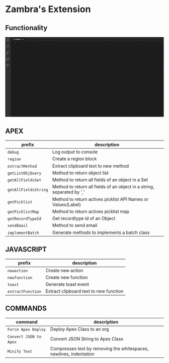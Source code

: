 # Zambra's Extension

## Functionality

![snippets](./img/use.gif)


## APEX

| prefix               | description                                                            |
|----------------------|------------------------------------------------------------------------|
| `debug`              | Log output to console                                                  |
| `region`             | Create a region block                                                  |
| `extractMethod`      | Extract clipboard text to new method                                   |
| `getListObjQuery`    | Method to return object list                                           |
| `getAllFieldsSet`    | Method to return all fields of an object in a Set<String>              |
| `getAllFieldsString` | Method to return all fields of an object in a string, separated by ',' |
| `getPicklist`        | Method to return actives picklist API Names or Values(Label)           |
| `getPicklistMap`     | Method to return actives picklist map                                  |
| `getRecordTypeId`    | Get recordtype id of an Object                                         |
| `sendEmail`          | Method to send email                                                   |
| `implementBatch`     | Generate methods to implements a batch class                           |


## JAVASCRIPT

| prefix               | description                                                            |
|----------------------|------------------------------------------------------------------------|
| `newaction`          | Create new action                                                      |
| `newfunction`        | Create new function                                                    |
| `toast`              | Generate toast event                                                   |
| `extractFunction`    | Extract clipboard text to new function                                 |


## COMMANDS

| command                               | description                                                        |
|---------------------------------------|--------------------------------------------------------------------|
| `Force Apex Deploy`                   | Deploy Apex Class to an org                                        |
| `Convert JSON to Apex`                | Convert JSON String to Apex Class                                  |
| `Minify Text`                         | Compresses text by removing the whitespaces, newlines, indentation |
